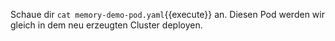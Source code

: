 Schaue dir `cat memory-demo-pod.yaml`{{execute}} an. Diesen Pod werden wir gleich in dem
neu erzeugten Cluster deployen.